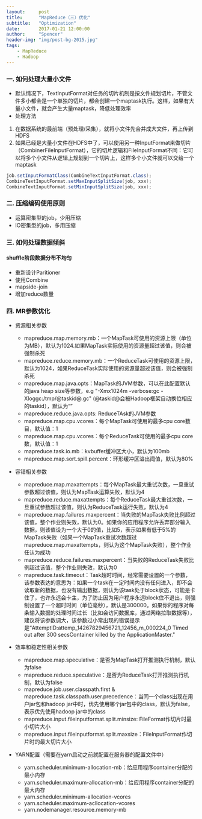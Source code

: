 ```yaml
---
layout:     post
title:      "MapReduce（三）优化"
subtitle:   "Optimization"
date:       2017-01-21 12:00:00
author:     "Spencer"
header-img: "img/post-bg-2015.jpg"
tags:
    - MapReduce
    - Hadoop
---
```


### 一. 如何处理大量小文件
* 默认情况下，TextInputFormat对任务的切片机制是按文件规划切片，不管文件多小都会是一个单独的切片，都会创建一个maptask执行。这样，如果有大量小文件，就会产生大量maptask，降低处理效率
* 处理方法
1. 在数据系统的最前端（预处理/采集），就将小文件先合并成大文件，再上传到HDFS
2. 如果已经是大量小文件在HDFS中了，可以使用另一种InputFormat来做切片（CombinerFileInputFormat），它的切片逻辑和FileInputFormat不同：它可以将多个小文件从逻辑上规划到一个切片上，这样多个小文件就可以交给一个maptask
```java
job.setInputFormatClass(CombineTextInputFormat.class);
CombineTextInputFormat.setMaxInputSplitSize(job, xxx);
CombineTextInputFormat.setMinInputSplitSize(job, xxx);
```

### 二. 压缩编码使用原则
* 运算密集型的job，少用压缩
* IO密集型的job，多用压缩


### 三. 如何处理数据倾斜
#### shuffle阶段数据分布不均匀
* 重新设计Paritioner
* 使用Combine
* mapside-join
* 增加reduce数量

### 四. MR参数优化

* 资源相关参数
    * mapreduce.map.memory.mb：一个MapTask可使用的资源上限（单位为MB），默认为1024.如果MapTask实际使用的资源量超过该值，则会被强制杀死
    * mapreduce.reduce.memory.mb：一个ReduceTask可使用的资源上限，默认为1024，如果ReduceTask实际使用的资源量超过该值，则会被强制杀死
    * mapreduce.map.java.opts：MapTask的JVM参数，可以在此配置默认的java heap size等参数，e.g "-Xmx1024m   -verbose:gc  -Xloggc:/tmp/@taskid@.gc" (@taskid@会被Hadoop框架自动换位相应的taskid），默认为“”
    * mapreduce.reduce.java.opts: ReduceTAsk的JVM参数
    * mapreduce.map.cpu.vcores：每个MapTask可使用的最多cpu core数目，默认值：1
    * mapreduce.map.cpu.vcores：每个ReduceTask可使用的最多cpu core数，默认值：1
    * mapreduce.task.io.mb：kvbuffer缓冲区大小，默认为100mb
    * mapreduce.map.sort.spill.percent：环形缓冲区溢出阈值，默认为80%

* 容错相关参数
    * mapreduce.map.maxattempts：每个MapTask最大重试次数，一旦重试参数超过该值，则认为MapTask运算失败，默认为4
    * mapreduce.reduce.maxattempts：每个ReduceTask最大重试次数，一旦重试参数超过该值，则认为ReduceTask运行失败，默认为4
    * mapreduce.map.failures.maxpercent：当失败的MapTask失败比例超过该值，整个作业则失效，默认为0。如果你的应用程序允许丢弃部分输入数据，则该值设为一个大于0的值，比如5，表示如果有低于5%的MapTask失败（如果一个MapTask重试次数超过mapreduce.map.maxattempts，则认为这个MapTask失败），整个作业任认为成功
    * mapreduce.reduce.failures.maxpercent：当失败的ReduceTask失败比例超过该值，整个作业则失效，默认为0
    * mapreduce.task.timeout：Task超时时间，经常需要设置的一个参数，该参数表达的意思为：如果一个task在一定时间内没有任何进入，即不会读取新的数据，也没有输出数据，则认为该task处于block状态，可能是卡住了，也许永远会卡主，为了防止因为用户程序永远block住不退出，则强制设置了一个超时时间（单位毫秒），默认是300000。如果你的程序对每条输入数据的处理时间过长（比如会访问数据库，通过网络拉取数据等），建议将该参数调大，该参数过小常出现的错误提示是“AttemptID:attemp_14267829456721_12456_m_000224_0 Timed out after 300 secsContainer killed by the ApplicationMaster."

* 效率和稳定性相关参数
    * mapreduce.map.speculative：是否为MapTask打开推测执行机制，默认为false
    * mapreduce.reduce.speculative：是否为ReduceTask打开推测执行机制，默认为false
    * mapreduce.job.user.classpath.first & mapreduce.task.classpath.user.precedence：当同一个class出现在用户jar包和hadoop jar中时，优先使用哪个jar包中的class，默认为false，表示优先使用hadoop jar中的class
    * mapreduce.input.fileinputformat.split.minsize: FileFormat作切片时最小切片大小
    * mapreduce.input.fileinputformat.split.maxsize：FileInputFormat作切片时的最大切片大小

* YARN配置（需要在yarn启动之前就配置在服务器的配置文件中）
    * yarn.scheduler.minimum-allocation-mb：给应用程序container分配的最小内存
    * yarn.scheduler.maximum-allocation-mb：给应用程序container分配的最大内存
    * yarn.scheduler.minimum-allocation-vcores
    * yarn.scheduler.maximum-acllocation-vcores
    * yarn.nodemanager.resource.memory-mb


